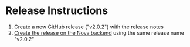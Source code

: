 # Release Instructions

1. Create a new GitHub release ("v2.0.2") with the release notes
2. [Create the release on the Nova backend](https://spark.laravel.com/nova/resources/releases) using the same release name "v2.0.2"
